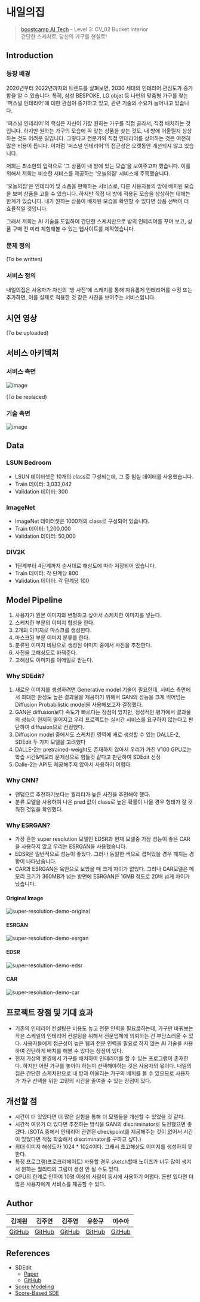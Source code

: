 # 내일의집

> [boostcamp AI Tech](https://boostcamp.connect.or.kr) - Level 3: CV_02 Bucket Interior <br>
> 간단한 스케치로, 당신의 가구를 현실로!

## Introduction

### 등장 배경

2020년부터 2022년까지의 트렌드를 살펴보면, 2030 세대의 인테리어 관심도가 증가함을 알 수 있습니다. 특히, 삼성 BESPOKE, LG objet 등 나만의 맞춤형 가구를 찾는 '퍼스널 인테리어'에 대한 관심이 증가하고 있고, 관련 기술의 수요가 늘어나고 있습니다.

'퍼스널 인테리어'의 핵심은 자신이 가장 원하는 가구를 직접 골라서, 직접 배치하는 것입니다. 하지만 원하는 가구의 모습에 꼭 맞는 상품을 찾는 것도, 내 방에 어울릴지 상상하는 것도 어려운 일입니다. 그렇다고 전문가와 직접 인테리어를 상의하는 것은 여전히 많은 비용이 듭니다. 이처럼 '퍼스널 인테리어'의 접근성은 오랫동안 개선되지 않고 있습니다.

저희는 최소한의 입력으로 '그 상품이 내 방에 있는 모습'을 보여주고자 했습니다. 이를 위해서 저희는 비슷한 서비스를 제공하는 '오늘의집' 서비스에 주목했습니다.

'오늘의집'은 인테리어 및 소품을 판매하는 서비스로, 다른 사용자들의 방에 배치된 모습을 보며 상품을 고를 수 있습니다. 하지만 직접 내 방에 적용된 모습을 상상하는 데에는 한계가 있습니다. 내가 원하는 상품이 배치된 모습을 확인할 수 있다면 상품 선택이 더 효율적일 것입니다.

그래서 저희는 AI 기술을 도입하여 간단한 스케치만으로 방의 인테리어를 꾸며 보고, 상품 구매 전 미리 체험해볼 수 있는 웹사이트를 제작했습니다.

### 문제 정의

(To be written)

### 서비스 정의

내일의집은 사용자가 자신의 '방 사진'에 스케치를 통해 자유롭게 인테리어를 수정 또는 추가하면, 이를 실제로 적용한 것 같은 사진을 보여주는 서비스입니다.

## 시연 영상

(To be uploaded)

## 서비스 아키텍쳐

### 서비스 측면

![image](/static/service_architecture_user.png)

(To be replaced)

### 기술 측면

![image](/static/service_architecture_tech.png)

## Data

### LSUN Bedroom

  * LSUN 데이터셋은 10개의 class로 구성되는데, 그 중 침실 데이터를 사용했습니다.
  * Train 데이터: 3,033,042
  * Validation 데이터: 300

### ImageNet

  * ImageNet 데이터셋은 1000개의 class로 구성되어 있습니다.
  * Train 데이터: 1,200,000
  * Validation 데이터: 50,000

### DIV2K

  * 1단계부터 4단계까지 순서대로 해상도에 따라 저장되어 있습니다.
  * Train 데이터: 각 단계당 800
  * Validation 데이터: 각 단계당 100

## Model Pipeline

1. 사용자가 원본 이미지와 변형하고 싶어서 스케치한 이미지를 넣는다.
2. 스케치한 부분의 이미지 합성을 한다.
3. 2개의 이미지로 마스크를 생성한다.
4. 마스크된 부분 이미지 분류를 한다.
5. 분류된 이미지 바탕으로 생성된 이미지 중에서 사진을 추천한다.
6. 사진을 고해상도로 바꿔준다.
7. 고해상도 이미지를 이메일로 받는다.

### Why SDEdit?

1. 새로운 이미지를 생성하려면 Generative model 기술이 필요한데, 서비스 측면에서 최대한 완성도 높은 결과물을 제공하기 위해서 GAN의 성능을 크게 뛰어넘는 Diffusion Probabilistic model을 사용해보고자 결정했다.
2. GAN은 diffusion보다 속도가 빠르다는 장점이 있지만, 정성적인 평가에서 결과물의 성능이 현저히 떨어지고 우리 프로젝트는 실시간 서비스를 요구하지 않는다고 판단하여 diffusion으로 선정했다.
3. Diffusion model 중에서도 스케치한 영역에 새로 생성할 수 있는 DALLE-2, SDEdit 두 가지 모델을 고려했다
4. DALLE-2는 pretrained-weight도 존재하지 않아서 우리가 가진 V100 GPU로는 학습 시간&메모리 문제상으로 힘들것 같다고 판단하여 SDEdit 선정
5. Dalle-2는 API도 제공해주지 않아서 사용하기 어렵다.

### Why CNN?

  * 랜덤으로 추천하기보다는 퀄리티가 높은 사진을 추천해야 했다.
  * 분류 모델을 사용하여 나온 pred 값이 class로 높은 확률이 나올 경우 형태가 잘 갖춰진 것임을 확인했다.

### Why ESRGAN?

  * 가장 흔한 super resolution 모델인 EDSR과 현재 모델중 가장 성능이 좋은 CAR을 사용하지 않고 우리는 ESRGAN을 사용했습니다.
  * EDSR은 일반적으로 성능이 좋았다. 그러나 동일한 색으로 겹쳐있을 경우 깨지는 경향이 나타났습니다.
  * CAR과 ESRGAN은 육안으로 보았을 때 크게 차이가 없었다. 그러나 CAR모델은 메모리 크기가 360MB가 넘는 방면에 ESRGAN은 16MB 정도로 20배 넘게 차이가 났습니다.

#### Original Image

![super-resolution-demo-original](/static/original.png)

#### ESRGAN

![super-resolution-demo-esrgan](/static/esrgan.png)

#### EDSR

![super-resolution-demo-edsr](/static/edsr.png)

#### CAR

![super-resolution-demo-car](/static/car.png)

## 프로젝트 장점 및 기대 효과

  * 기존의 인테리어 컨설팅은 비용도 높고 전문 인력을 필요로하는데, 가구만 바꿔보는 작은 스케일의 인테리어 컨설팅을 위해서 전문업체에 의뢰하는 건 부담스러울 수 있다. 사용자들에게 접근성이 높은 웹과 전문 인력을 필요로 하지 않는 AI 기술을 사용하여 간단하게 배치를 해볼 수 있다는 장점이 있다.
  * 현재 가상의 환경에서 가구를 배치하여 인테리어를 할 수 있는 프로그램이 존재한다. 하지만 어떤 가구를 놓아야 하는지 선택해야하는 것은 사용자의 몫이다. 내일의 집은 간단한 스케치만으로 내 방과 어울리는 가구의 배치를 볼 수 있으므로 사용자가 가구 선택을 위한 고민의 시간을 줄여줄 수 있는 장점이 있다.

## 개선할 점

  * 시간이 더 있었다면 더 많은 실험을 통해 더 모델들을 개선할 수 있었을 것 같다.
  * 시간적 여유가 더 있다면 추천하는 방식을 GAN의 discriminator로 도전했으면 좋겠다. (SOTA 중에서 인테리어 관련된 checkpoint를 제공해주는 것이 없어서 시간이 있었다면 직접 학습해서 discriminator를 구하고 싶다.)
  * 최대 이미지 해상도가 1024 * 1024이다. 그래서 초고해상도 이미지를 생성하지 못한다.
  * 특정 프로그램(프로크리에이트) 사용할 경우 sketch할때 노이즈가 너무 많이 생겨서 원하는 퀄리티의 그림이 생성 안 될 수도 있다.
  * GPU의 한계로 인하여 10명 이상의 사람이 동시에 사용하기 어렵다. 돈만 있다면 더 많은 사용자에게 서비스를 제공할 수 있다.

## Author

|김예원|김주연|김주영|유환규|이수아|
|:----:|:----:|:----:|:----:|:----:|
|[GitHub][yewon]|[GitHub][juyeon]|[GitHub][juyoung]|[GitHub][hwankyu]|[GitHub][sua]|

## References

  * SDEdit
    * [Paper](https://arxiv.org/abs/2108.01073)
    * [GitHub](https://github.com/ermongroup/SDEdit)
  * [Score Modeling](https://arxiv.org/abs/1907.05600)
  * [Score-Based SDE](https://arxiv.org/abs/2011.13456)

<!-- Links: GitHub Profiles -->
[yewon]: https://github.com/Yewon-dev
[juyeon]: https://github.com/zooyeonii
[juyoung]: https://github.com/nestiank
[hwankyu]: https://github.com/hkyoo52
[sua]: https://github.com/heosuab
